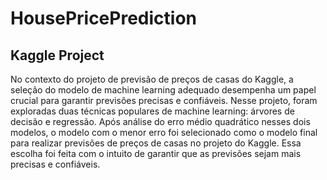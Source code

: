 # HousePricePrediction
## Kaggle Project

No contexto do projeto de previsão de preços de casas do Kaggle, a seleção do modelo de machine learning adequado desempenha um papel crucial para garantir previsões precisas e confiáveis. Nesse projeto, foram exploradas duas técnicas populares de machine learning: árvores de decisão e regressão. Após análise do erro médio quadrático nesses dois modelos, o modelo com o menor erro foi selecionado como o modelo final para realizar previsões de preços de casas no projeto do Kaggle. Essa escolha foi feita com o intuito de garantir que as previsões sejam mais precisas e confiáveis.
